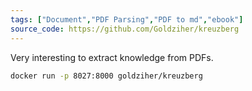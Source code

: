 ```yaml
---
tags: ["Document","PDF Parsing","PDF to md","ebook"]
source_code: https://github.com/Goldziher/kreuzberg
---
```


Very interesting to extract knowledge from PDFs.

```sh
docker run -p 8027:8000 goldziher/kreuzberg
```